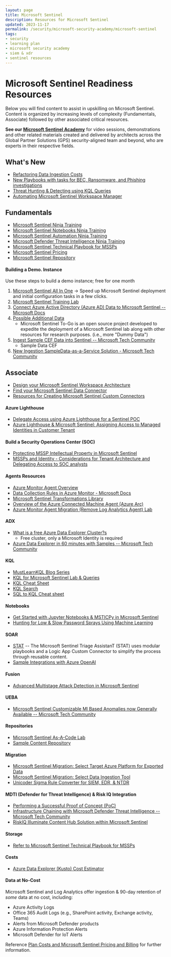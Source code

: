 ```yaml
---
layout: page
title: Microsoft Sentinel
description: Resources for Microsoft Sentinel
updated: 2023-11-17
permalink: /security/microsoft-security-academy/microsoft-sentinel
tags:
- security
- learning plan
- microsoft security academy
- siem & xdr
- sentinel resources
---
```


# Microsoft Sentinel Readiness Resources
Below you will find content to assist in upskilling on Microsoft Sentinel. Content is organized by increasing levels of complexity (Fundamentals, Associate) followed by other associated critical resources.

**See our [Microsoft Sentinel Academy](https://microsoft.github.io/PartnerResources/skilling/microsoft-security-academy/sentinel-academy)** for video sessions, demonstrations and other related materials created and delivered by architects across the Global Partner Solutions (GPS) security-aligned team and beyond, who are experts in their respective fields.


## What's New
* [Refactoring Data Ingestion Costs](https://craigclouditpro.wordpress.com/2023/09/19/refactoring-data-ingestion-costs/?utm_source=substack&utm_medium=email)
* [New Playbooks with tasks for BEC, Ransomware, and Phishing investigations](https://techcommunity.microsoft.com/t5/microsoft-sentinel-blog/automate-tasks-management-to-protect-your-organization-against/ba-p/3884516?utm_source=substack&utm_medium=email)
* [Threat Hunting & Detecting using KQL Queries](https://github.com/cyb3rmik3/KQL-threat-hunting-queries?utm_source=substack&utm_medium=email#kql-training)
* [Automating Microsoft Sentinel Workspace Manager](https://medium.com/@TimGroothuis/diving-in-automating-sentinel-workspace-manager-cc61d536f8a6)


## Fundamentals
* [Microsoft Sentinel Ninja Training](https://techcommunity.microsoft.com/t5/microsoft-sentinel-blog/become-a-microsoft-sentinel-ninja-the-complete-level-400/ba-p/1246310)
* [Microsoft Sentinel Notebooks Ninja Training](https://techcommunity.microsoft.com/t5/microsoft-sentinel-blog/becoming-a-microsoft-sentinel-notebooks-ninja-the-series/ba-p/2693491)
* [Microsoft Sentinel Automation Ninja Training](https://techcommunity.microsoft.com/t5/microsoft-sentinel-blog/become-a-microsoft-sentinel-automation-ninja/ba-p/3563377)
* [Microsoft Defender Threat Intelligence Ninja Training](https://techcommunity.microsoft.com/t5/microsoft-defender-threat/become-a-microsoft-defender-threat-intelligence-ninja-the/ba-p/3656965)
* [Microsoft Sentinel Technical Playbook for MSSPs](http://aka.ms/azsentinelmssp)
* [Microsoft Sentinel Pricing](https://azure.microsoft.com/en-us/pricing/details/azure-sentinel/)
* [Microsoft Sentinel Repository](https://github.com/Azure/Azure-Sentinel/wiki)


#### Building a Demo. Instance
Use these steps to build a demo instance; free for one month

1. [Microsoft Sentinel All In One](https://aka.ms/SentinelAllInOne) -> Speed up Microsoft Sentinel deployment and initial configuration tasks in a few clicks.
2. [Microsoft Sentinel Training Lab](https://github.com/Azure/Azure-Sentinel/tree/master/Solutions/Training/Azure-Sentinel-Training-Lab)
3. [Connect Azure Active Directory (Azure AD) Data to Microsoft Sentinel -- Microsoft Docs](https://docs.microsoft.com/en-us/azure/sentinel/connect-azure-active-directory)
4. [Possible Additional Data](https://github.com/OTRF/Microsoft-Sentinel2Go)
   * Microsoft Sentinel To-Go is an open source project developed to expedite the deployment of a Microsoft Sentinel lab along with other resources for research purposes. (i.e., more "Dummy Data")
5. [Ingest Sample CEF Data into Sentinel -- Microsoft Tech Community](https://techcommunity.microsoft.com/t5/microsoft-sentinel-blog/ingest-sample-cef-data-into-azure-sentinel/ba-p/1064158)
   * Sample Data CEF
6. [New Ingestion SampleData-as-a-Service Solution - Microsoft Tech Community](https://techcommunity.microsoft.com/t5/microsoft-sentinel-blog/new-ingestion-sampledata-as-a-service-solution-for-a-great-demos/ba-p/3598500)

## Associate
* [Design your Microsoft Sentinel Workspace Architecture](https://learn.microsoft.com/en-us/azure/sentinel/design-your-workspace-architecture#decision-tree)
* [Find your Microsoft Sentinel Data Connector](https://docs.microsoft.com/en-us/azure/sentinel/data-connectors-reference)
* [Resources for Creating Microsoft Sentinel Custom Connectors](https://learn.microsoft.com/en-us/azure/sentinel/create-custom-connector#compare-custom-connector-methods)

#### Azure Lighthouse
* [Delegate Access using Azure Lighthouse for a Sentinel POC](https://myfabersecurity.com/2022/07/15/delegate-access-using-azure-lighthouse-for-a-sentinel-poc/)
* [Azure Lighthouse & Microsoft Sentinel: Assigning Access to Managed Identities in Customer Tenant](https://myfabersecurity.com/2022/08/31/azure-lighthouse-and-sentinel-assigning-access-to-managed-identities-in-the-customer-tenant/)

#### Build a Security Operations Center (SOC)
* [Protecting MSSP Intellectual Property in Microsoft Sentinel](https://learn.microsoft.com/en-us/azure/sentinel/mssp-protect-intellectual-property)
* [MSSPs and Identity - Considerations for Tenant Architecture and Delegating Access to SOC analysts](https://myfabersecurity.com/2023/01/11/mssps-and-identity/)

#### Agents Resources
* [Azure Monitor Agent Overview](https://learn.microsoft.com/en-us/azure/azure-monitor/agents/agents-overview)
* [Data Collection Rules in Azure Monitor - Microsoft Docs](https://learn.microsoft.com/en-us/azure/azure-monitor/essentials/data-collection-rule-overview)
* [Microsoft Sentinel Transformations Library](http://aka.ms/sentinel-transforms)
* [Overview of the Azure Connected Machine Agent (Azure Arc)](https://learn.microsoft.com/en-us/azure/azure-arc/servers/agent-overview)
* [Azure Monitor Agent Migration (Remove Log Analytics Agent) Lab](https://github.com/Azure/Microsoft-Defender-for-Cloud/tree/main/Powershell%20scripts/Remove%20Log%20Analytics%20Agent%20At%20Scale)

#### ADX
   * [What is a free Azure Data Explorer Cluster?s](https://docs.microsoft.com/en-us/azure/data-explorer/start-for-free)
      * Free cluster, only a Microsoft Identity is required
   * [Azure Data Explorer in 60 minutes with Samples -- Microsoft Tech Community](https://techcommunity.microsoft.com/t5/azure-data-explorer-blog/azure-data-explorer-in-60-minutes-with-the-new-samples-gallery/ba-p/3447552)

#### KQL
* [MustLearnKQL Blog Series](https://github.com/rod-trent/MustLearnKQL)
* [KQL for Microsoft Sentinel Lab & Queries](https://github.com/reprise99/Sentinel-Queries)
* [KQL Cheat Sheet](https://www.mbsecure.nl/blog/2019/12/kql-cheat-sheet)
* [KQL Search](https://www.kqlsearch.com)
* [SQL to KQL Cheat sheet](https://learn.microsoft.com/en-us/azure/data-explorer/kusto/query/sqlcheatsheet)

#### Notebooks
* [Get Started with Jupyter Notebooks & MSTICPy in Microsoft Sentinel](https://learn.microsoft.com/en-us/azure/sentinel/notebook-get-started)
* [Hunting for Low & Slow Password Sprays Using Machine Learning](https://techcommunity.microsoft.com/t5/microsoft-sentinel-blog/hunting-for-low-and-slow-password-sprays-using-machine-learning/ba-p/3592052)

#### SOAR
* [STAT](https://aka.ms/mstat) -- The Microsoft Sentinel Triage AssistanT (STAT) uses modular playbooks and a Logic App Custom Connector to simplify the process through reusable content.
* [Sample Integrations with Azure OpenAI](https://myfabersecurity.com/2023/07/29/initial-assessment-connecting-the-dots-with-aoai/) 


#### Fusion
* [Advanced Multistage Attack Detection in Microsoft Sentinel](https://learn.microsoft.com/en-us/azure/sentinel/fusion)

#### UEBA
* [Microsoft Sentinel Customizable Ml Based Anomalies now Generally Available -- Microsoft Tech Community](https://techcommunity.microsoft.com/t5/microsoft-sentinel-blog/microsoft-sentinel-customizable-machine-learning-based-anomalies/ba-p/3624436)

#### Repositories
* [Microsoft Sentinel As-A-Code Lab](https://github.com/sreedharande/Microsoft-Sentinel-As-A-Code)
* [Sample Content Repository](https://github.com/SentinelCICD/RepositoriesSampleContent)

#### Migration
* [Microsoft Sentinel Migration: Select Target Azure Platform for Exported Data](https://learn.microsoft.com/en-us/azure/sentinel/migration-ingestion-target-platform)
* [Microsoft Sentinel Migration: Select Data Ingestion Tool](https://learn.microsoft.com/en-us/azure/sentinel/migration-ingestion-tool)
* [Unicoder Sigma Rule Converter for SIEM, EDR, & NTDR](https://uncoder.io/)

#### MDTI (Defender for Threat Intelligence) & Risk IQ Integration
* [Performing a Successful Proof of Concept (PoC)](https://techcommunity.microsoft.com/t5/microsoft-defender-threat/performing-a-successful-proof-of-concept-poc/ba-p/3742412)
* [Infrastructure Chaining with Microsoft Defender Threat Intelligence -- Microsoft Tech Community](https://techcommunity.microsoft.com/t5/microsoft-defender-threat/infrastructure-chaining-with-microsoft-defender-threat/ba-p/3687956)
* [RiskIQ Illuminate Content Hub Solution within Microsoft Sentinel](https://myfabersecurity.com/2022/03/04/riskiq-illuminate-content-hub-solution-within-microsoft-sentinel/)

#### Storage
* [Refer to Microsoft Sentinel Technical Playbook for MSSPs](http://aka.ms/azsentinelmssp)

#### Costs
* [Azure Data Explorer (Kusto) Cost Estimator](https://dataexplorer.azure.com/AzureDataExplorerCostEstimator.html)

#### Data at No-Cost
Microsoft Sentinel and Log Analytics offer ingestion & 90-day retention of *some* data at no cost, including:
   * Azure Activity Logs
   * Office 365 Audit Logs (e.g., SharePoint activity, Exchange activity, Teams)
   * Alerts from Microsoft Defender products
   * Azure Information Protection Alerts
   * Microsoft Defender for IoT Alerts

Reference [Plan Costs and Microsoft Sentinel Pricing and Billing](https://learn.microsoft.com/en-us/azure/sentinel/billing?tabs=commitment-tier) for further information.
